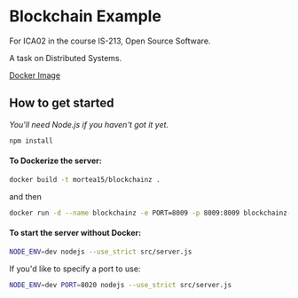# Blockchain Example

For ICA02 in the course IS-213, Open Source Software.

A task on Distributed Systems.

[Docker Image](https://hub.docker.com/r/mortea15/blockchainz/)

## How to get started

_You'll need Node.js if you haven't got it yet._


```sh
npm install
```

#### To Dockerize the server:

```sh
docker build -t mortea15/blockchainz .
```
and then
```sh
docker run -d --name blockchainz -e PORT=8009 -p 8009:8009 blockchainz-img:latest
```

#### To start the server without Docker:
```sh
NODE_ENV=dev nodejs --use_strict src/server.js
```
If you'd like to specify a port to use:
```sh
NODE_ENV=dev PORT=8020 nodejs --use_strict src/server.js
```

